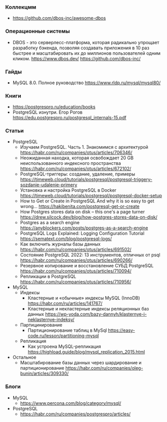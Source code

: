 ### Коллекцмм

- https://github.com/dbos-inc/awesome-dbos

### Операционные системы

- DBOS - это серверлесс-платформа, которая радикально упрощает разработку бэкенда, позволяя создавать приложения в 10 раз быстрее и масштабировать их до миллионов пользователей одним кликом. https://www.dbos.dev/  https://github.com/dbos-inc/

### Гайды

- MySQL 8.0. Полное руководство https://www.rldp.ru/mysql/mysql80/

### Книги

- https://postgrespro.ru/education/books
- PostgreSQL изнутри. Егор Рогов https://edu.postgrespro.ru/postgresql_internals-15.pdf

### Статьи

- PostgreSQL
    - Изучаем PostgreSQL. Часть 1. Знакомимся с архитектурой https://habr.com/ru/companies/otus/articles/706346/
    - Неожиданная находка, которая освобождает 20 GB неиспользованного индексного пространства https://habr.com/ru/companies/otus/articles/672102/
    - PostgreSQL-триггеры: создание, удаление, примеры https://timeweb.cloud/tutorials/postgresql/postgresql-triggery-sozdanie-udalenie-primery
    - Установка и настройка PostgreSQL в Docker https://timeweb.cloud/tutorials/postgresql/postgresql-docker-setup
    - How to Get or Create in PostgreSQL And why it is so easy to get wrong... https://hakibenita.com/postgresql-get-or-create
    - How Postgres stores data on disk – this one's a page turner https://drew.silcock.dev/blog/how-postgres-stores-data-on-disk/
    - Postgres as a search engine https://anyblockers.com/posts/postgres-as-a-search-engine
    - PostgreSQL Logs Explained: Logging Configuration Tutorial https://sematext.com/blog/postgresql-logs/
    - Как включить журналы базы данных https://habr.com/ru/companies/otus/articles/691502/
    - Состояние PostgreSQL 2022: 13 инструментов, отличных от psql https://habr.com/ru/companies/otus/articles/690266/
    - Резервное копирование и восстановление СУБД PostgreSQL https://habr.com/ru/companies/otus/articles/710094/
    - Репликации в PostgreSQL https://habr.com/ru/companies/otus/articles/710956/
- MySQL
    - Индексы
        - Кластерные и «обычные» индексы MySQL (InnoDB) https://habr.com/ru/articles/141767/
        - Кластерные и некластерные индексы реляционных баз данных https://wp-yoda.com/bazy-dannyh/klasternye-i-neklasternye-indeksy/
    - Партицинирование
        - Партиционирование таблиц в MySql https://easy-code.ru/lesson/partitioning-mysql
    - Репликация
        - Как устроена MySQL-репликация https://highload.guide/blog/mysql_replication_2015.html
- Остальное
    - Масштабирование базы данных через шардирование и партиционирование https://habr.com/ru/companies/oleg-bunin/articles/309330/

### Блоги

- MySQL
    - https://www.percona.com/blog/category/mysql/
- PostgreSQL
    - https://habr.com/ru/companies/postgrespro/articles/